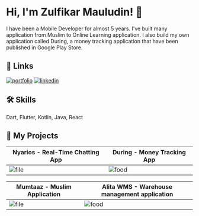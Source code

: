 
# Hi, I'm Zulfikar Mauludin! 👋
I have been a Mobile Developer for almost 5 years. I've built many application from Muslim to Online Learning application. I also build my own application called During, a money tracking application that have been published in Google Play Store. 

## 🔗 Links
[![portfolio](https://img.shields.io/badge/my_portfolio-000?style=for-the-badge&logo=ko-fi&logoColor=white)](https://zuludin.netlify.app/)
[![linkedin](https://img.shields.io/badge/linkedin-0A66C2?style=for-the-badge&logo=linkedin&logoColor=white)](https://www.linkedin.com/in/zulfikar-mauludin-5982b3151/)
## 🛠 Skills
Dart, Flutter, Kotlin, Java, React


## 🚀 My Projects
|Nyarios - Real-Time Chatting App | During - Money Tracking App |
|------------|-------------|
|![file](https://user-images.githubusercontent.com/42988089/110570942-c642bb80-8124-11eb-9ad3-c1244f1d43e4.gif) | ![food](https://user-images.githubusercontent.com/42988089/112217689-d365ad00-8bf0-11eb-9d09-a8ea7b8df56a.gif)|

|Mumtaaz - Muslim Application | Alita WMS - Warehouse management application |
|------------|-------------|
|![file](https://user-images.githubusercontent.com/42988089/110570942-c642bb80-8124-11eb-9ad3-c1244f1d43e4.gif) | ![food](https://user-images.githubusercontent.com/42988089/112217689-d365ad00-8bf0-11eb-9d09-a8ea7b8df56a.gif)|

